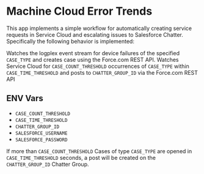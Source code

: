 # Machine Cloud Error Trends

This app implements a simple workflow for automatically creating service requests in Service Cloud and escalating issues to Salesforce Chatter. Specifically the following behavior is implemented:

Watches the logplex event stream for device failures of the specified `CASE_TYPE` and creates case using the Force.com REST API. 
Watches Service Cloud for `CASE_COUNT_THRESHOLD` occurrences of `CASE_TYPE` within `CASE_TIME_THRESHOLD` and posts to `CHATTER_GROUP_ID` via the Force.com REST API

## ENV Vars

* `CASE_COUNT_THRESHOLD`
* `CASE_TIME_THRESHOLD`
* `CHATTER_GROUP_ID`
* `SALESFORCE_USERNAME`
* `SALESFORCE_PASSWORD`

If more than `CASE_COUNT_THRESHOLD` Cases of type `CASE_TYPE` are opened in `CASE_TIME_THRESHOLD` seconds,
a post will be created on the `CHATTER_GROUP_ID` Chatter Group.
